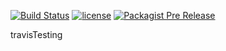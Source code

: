 [![Build Status](https://travis-ci.org/arslanyasinwattoo/RestDemo.svg?branch=master)](https://travis-ci.org/arslanyasinwattoo/RestDemo)
[![license](https://img.shields.io/github/license/mashape/apistatus.svg)]()
[![Packagist Pre Release](https://img.shields.io/packagist/vpre/symfony/symfony.svg)]()

travisTesting